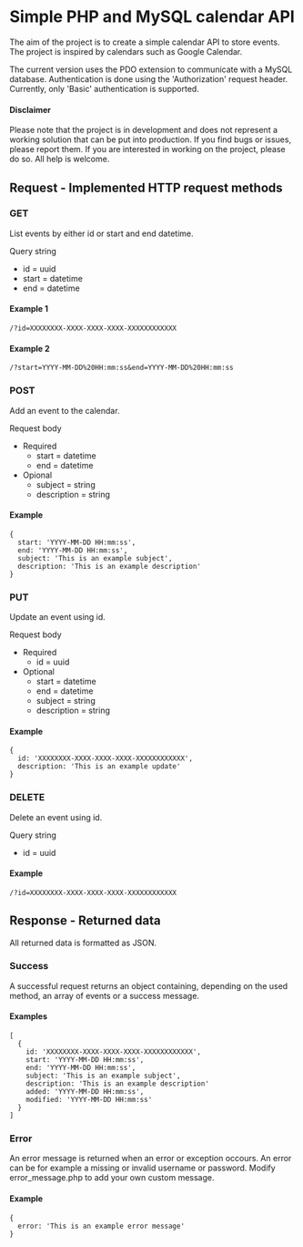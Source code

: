 # Simple PHP and MySQL calendar API

The aim of the project is to create a simple calendar API to store events. The 
project is inspired by calendars such as Google Calendar. 

The current version uses the PDO extension to communicate with a MySQL 
database. Authentication is done using the 'Authorization' request header. 
Currently, only 'Basic' authentication is supported.

#### Disclaimer
Please note that the project is in development and does not represent a 
working solution that can be put into production. If you find bugs or issues, 
please report them. If you are interested in working on the project, please do 
so. All help is welcome.

## Request - Implemented HTTP request methods 
### GET
List events by either id or start and end datetime.

Query string
* id = uuid    
* start = datetime
* end = datetime

#### Example 1
```
/?id=XXXXXXXX-XXXX-XXXX-XXXX-XXXXXXXXXXXX
```
#### Example 2
```
/?start=YYYY-MM-DD%20HH:mm:ss&end=YYYY-MM-DD%20HH:mm:ss
```

### POST 
Add an event to the calendar.

Request body
* Required
    * start = datetime
    * end = datetime        
* Opional
    * subject = string
    * description = string

#### Example
```
{
  start: 'YYYY-MM-DD HH:mm:ss',
  end: 'YYYY-MM-DD HH:mm:ss',
  subject: 'This is an example subject',
  description: 'This is an example description'
}
```

### PUT 
Update an event using id.

Request body
* Required
    * id = uuid
* Optional
    * start = datetime
    * end = datetime
    * subject = string
    * description = string

#### Example
```
{
  id: 'XXXXXXXX-XXXX-XXXX-XXXX-XXXXXXXXXXXX',
  description: 'This is an example update'
}
```

### DELETE
Delete an event using id.

Query string
* id = uuid

#### Example 
```
/?id=XXXXXXXX-XXXX-XXXX-XXXX-XXXXXXXXXXXX
```

## Response - Returned data
All returned data is formatted as JSON. 

### Success
A successful request returns an object containing, depending on the used 
method, an array of events or a success message.

#### Examples
```
[
  {
    id: 'XXXXXXXX-XXXX-XXXX-XXXX-XXXXXXXXXXXX',
    start: 'YYYY-MM-DD HH:mm:ss',
    end: 'YYYY-MM-DD HH:mm:ss',
    subject: 'This is an example subject',
    description: 'This is an example description'
    added: 'YYYY-MM-DD HH:mm:ss',
    modified: 'YYYY-MM-DD HH:mm:ss'
  }
]
```
### Error
An error message is returned when an error or exception occours. An error can 
be for example a missing or invalid username or password. Modify 
error_message.php to add your own custom message. 

#### Example
```
{
  error: 'This is an example error message'
}
```